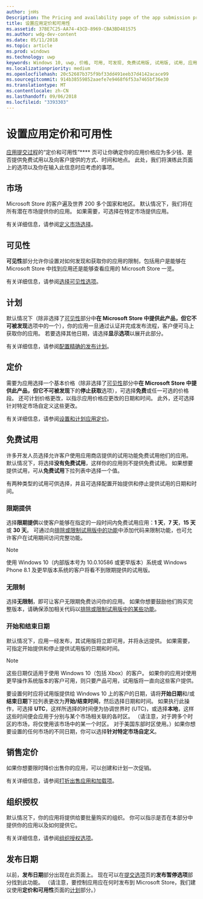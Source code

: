 ```yaml
---
author: jnHs
Description: The Pricing and availability page of the app submission process lets you determine how much your app will cost, whether you'll offer a free trial, and how, when, and where it will be available to customers.
title: 设置应用定价和可用性
ms.assetid: 37BE7C25-AA74-43CD-8969-CBA3BD481575
ms.author: wdg-dev-content
ms.date: 05/11/2018
ms.topic: article
ms.prod: windows
ms.technology: uwp
keywords: Windows 10, uwp, 价格, 可用, 可发现, 免费试用版, 试用版, 试用, 应用, 发布日期
ms.localizationpriority: medium
ms.openlocfilehash: 20c52687b375f9bf33dd491eeb37d4142acace99
ms.sourcegitcommit: 914b38559852aaefe7e9468f6f53a7465bf36e30
ms.translationtype: MT
ms.contentlocale: zh-CN
ms.lasthandoff: 09/06/2018
ms.locfileid: "3393303"
---
```

# <a name="set-app-pricing-and-availability"></a>设置应用定价和可用性


[应用提交过程](app-submissions.md)的“定价和可用性”**** 页可让你确定你的应用价格应为多少钱、是否提供免费试用以及向客户提供的方式、时间和地点。 此处，我们将演练此页面上的选项以及你在输入此信息时应考虑的事项。


## <a name="markets"></a>市场

Microsoft Store 的客户遍及世界 200 多个国家和地区。 默认情况下，我们将在所有潜在市场提供你的应用。 如果需要，可选择在特定市场提供应用。 

有关详细信息，请参阅[定义市场选择](define-pricing-and-market-selection.md)。


## <a name="visibility"></a>可见性

**可见性**部分允许你设置对如何发现和获取你的应用的限制，包括用户是能够在 Microsoft Store 中找到应用还是能够查看应用的 Microsoft Store 一览。

有关详细信息，请参阅[选择可见性选项](choose-visibility-options.md)。


## <a name="schedule"></a>计划

默认情况下（除非选择了[可见性](choose-visibility-options.md#discoverability)部分中**在 Microsoft Store 中提供此产品，但它不可被发现**选项中的一个），你的应用一旦通过认证并完成发布流程，客户便可马上获取你的应用。 若要选择其他日期，请选择**显示选项**以展开此部分。 

有关详细信息，请参阅[配置精确的发布计划](configure-precise-release-scheduling.md)。


## <a name="pricing"></a>定价

需要为应用选择一个基本价格（除非选择了[可见性](choose-visibility-options.md#discoverability)部分中**在 Microsoft Store 中提供此产品，但它不可被发现**下的**停止获取**选项），可选择**免费**或任一可选的价格段。 还可计划价格更改，以指示应用价格应更改的日期和时间。 此外，还可选择针对特定市场自定义这些更改。 

有关详细信息，请参阅[设置和计划应用定价](set-and-schedule-app-pricing.md)。


## <a name="free-trial"></a>免费试用

许多开发人员选择允许客户使用应用商店提供的试用功能免费试用他们的应用。 默认情况下，将选择**没有免费试用**，这样你的应用则不提供免费试用。 如果想要提供试用，可从**免费试用**下拉列表中选择一个值。

有两种类型的试用可供选择，并且可选择配置开始提供和停止提供试用的日期和时间。

### <a name="time-limited"></a>限期提供

选择**限期提供**以使客户能够在指定的一段时间内免费试用应用：**1 天**，**7 天**，**15 天**或 **30 天**。 可通过向[排除或限制试用版中的功能](../monetize/in-app-purchases-and-trials.md)中添加代码来限制功能，也可允许客户在试用期间访问完整功能。 
> [!NOTE]
> 使用 Windows 10（内部版本号为 10.0.10586 或更早版本）系统或 Windows Phone 8.1 及更早版本系统的客户将看不到限期提供的试用版。

### <a name="unlimited"></a>无限制

选择**无限制**，即可让客户无限期免费访问你的应用。 如果你想要鼓励他们购买完整版本，请确保添加相关代码以[排除或限制试用版中的某些功能](../monetize/in-app-purchases-and-trials.md)。

### <a name="start-and-end-dates"></a>开始和结束日期

默认情况下，应用一经发布，其试用版将立即可用，并将永远提供。 如果需要，可指定开始提供和停止提供试用版的日期和时间。 

>[!NOTE]
> 这些日期仅适用于使用 Windows 10（包括 Xbox）的客户。 如果你的应用对使用更早操作系统版本的客户可用，则只要产品可用，试用版将一直向这些客户提供。 

要设置何时应将试用版提供给 Windows 10 上的客户的日期，请将**开始日期**和/或**结束日期**下拉列表更改为**开始/结束时间**，然后选择日期和时间。 如果执行此操作，可选择 **UTC**，这样所选择的时间便为协调世界时 (UTC)，或选择**本地**，这样这些时间便会应用于分别与某个市场相关联的各时区。 （请注意，对于跨多个时区的市场，将仅使用该市场中的某一个时区。 对于美国东部时区使用。）如果你想要设置的任何市场的不同日期，你可以选择**针对特定市场自定义**。


## <a name="sale-pricing"></a>销售定价

如果你想要限时降价出售你的应用，可以创建和计划一次促销。

有关详细信息，请参阅[打折出售应用和加载项](put-apps-and-add-ons-on-sale.md)。


## <a name="organizational-licensing"></a>组织授权

默认情况下，你的应用将提供给要批量购买的组织。 你可以指示是否在本部分中提供你的应用以及如何提供它。

有关详细信息，请参阅[组织授权选项](organizational-licensing.md)。


## <a name="publish-date"></a>发布日期

以前，**发布日期**部分出现在此页面上。 现在可以在[提交选项](manage-submission-options.md)页的**发布暂停选项**部分找到此功能。 （请注意，要控制应用应在何时发布到 Microsoft Store，我们建议使用**定价和可用性**页面的[计划](configure-precise-release-scheduling.md)部分。）


